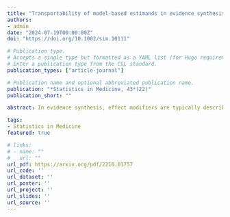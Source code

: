 ```yaml
---
title: "Transportability of model-based estimands in evidence synthesis"
authors:
- admin
date: "2024-07-19T00:00:00Z"
doi: "https://doi.org/10.1002/sim.10111"

# Publication type.
# Accepts a single type but formatted as a YAML list (for Hugo requirements).
# Enter a publication type from the CSL standard.
publication_types: ["article-journal"]

# Publication name and optional abbreviated publication name.
publication: "*Statistics in Medicine, 43*(22)"
publication_short: ""

abstract: In evidence synthesis, effect modifiers are typically described as variables that induce treatment effect heterogeneity at the individual level, through treatment-covariate interactions in an outcome model parametrized at such level. As such, effect modification is defined with respect to a conditional measure, but marginal effect estimates are required for population-level decisions in health technology assessment. For non-collapsible measures, purely prognostic variables that are not determinants of treatment response at the individual level may modify marginal effects, even where there is individual-level treatment effect homogeneity. With heterogeneity, marginal effects for measures that are not directly collapsible cannot be expressed in terms of marginal covariate moments, and generally depend on the joint distribution of conditional effect measure modifiers and purely prognostic variables. There are implications for recommended practices in evidence synthesis. Unadjusted anchored indirect comparisons can be biased in the absence of individual-level treatment effect heterogeneity, or when marginal covariate moments are balanced across studies. Covariate adjustment may be necessary to account for cross-study imbalances in joint covariate distributions involving purely prognostic variables. In the absence of individual patient data for the target, covariate adjustment approaches are inherently limited in their ability to remove bias for measures that are not directly collapsible. Directly collapsible measures would facilitate the transportability of marginal effects between studies by (1) reducing dependence on model-based covariate adjustment where there is individual-level treatment effect homogeneity or marginal covariate moments are balanced; and (2) facilitating the selection of baseline covariates for adjustment where there is individual-level treatment effect heterogeneity.

tags:
- Statistics in Medicine
featured: true

# links:
# - name: ""
#   url: ""
url_pdf: https://arxiv.org/pdf/2210.01757
url_code: ''
url_dataset: ''
url_poster: ''
url_project: ''
url_slides: ''
url_source: ''
---
```

